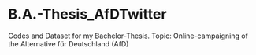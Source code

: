 # B.A.-Thesis_AfDTwitter
Codes and Dataset for my Bachelor-Thesis. Topic: Online-campaigning of the Alternative für Deutschland (AfD)

